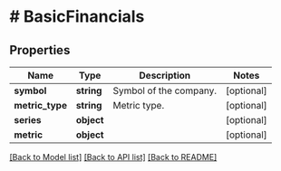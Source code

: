 # # BasicFinancials

## Properties

Name | Type | Description | Notes
------------ | ------------- | ------------- | -------------
**symbol** | **string** | Symbol of the company. | [optional]
**metric_type** | **string** | Metric type. | [optional]
**series** | **object** |  | [optional]
**metric** | **object** |  | [optional]

[[Back to Model list]](../../README.md#models) [[Back to API list]](../../README.md#endpoints) [[Back to README]](../../README.md)
